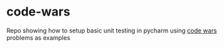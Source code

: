 # code-wars
Repo showing how to setup basic unit testing in pycharm using [code wars](https://www.codewars.com/) problems as examples
